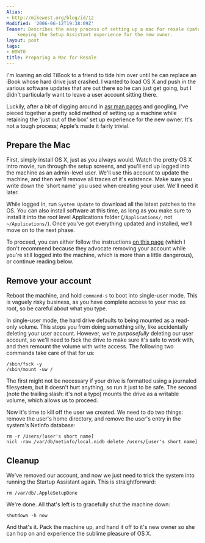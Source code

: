 ```yaml
---
Alias:
- http://mikewest.org/blog/id/12
Modified: '2006-06-12T19:38:09Z'
Teaser: Describes the easy process of setting up a mac for resale (patches, etc) while
    keeping the Setup Assistant experience for the new owner.
layout: post
tags:
- HOWTO
title: Preparing a Mac for Resale
---
```

I'm loaning an old TiBook to a friend to tide him over until he can replace an iBook whose hard drive just crashed.  I wanted to load OS X and push in the various software updates that are out there so he can just get going, but I didn't particularly want to leave a user account sitting there.

Luckily, after a bit of digging around in [asr man pages][asr] and googling, I've pieced together a pretty solid method of setting up a machine while retaining the 'just out of the box' set up experience for the new owner.  It's not a tough process; Apple's made it fairly trivial.

[asr]: http://www.hmug.org/man/8/asr.php  "Apple Software Restore: manual pages"

## Prepare the Mac ##

First, simply install OS X, just as you always would.  Watch the pretty OS X intro movie, run through the setup screens, and you'll end up logged into the machine as an admin-level user.  We'll use this account to update the machine, and then we'll remove all traces of it's existence.  Make sure you write down the 'short name' you used when creating your user.  We'll need it later.

While logged in, run `System Update` to download all the latest patches to the OS.  You can also install software at this time, as long as you make sure to install it into the root level Applications folder (`/Applications/`, not `~/Applications/`).  Once you've got everything updated and installed, we'll move on to the next phase.

To proceed, you can either follow the instructions [on this page][no-single-user] (which I don't recommend because they advocate removing your account while you're still logged into the machine, which is more than a little dangerous), or continue reading below.

## Remove your account ##

Reboot the machine, and hold `command-s` to boot into single-user mode.  This is vaguely risky business, as you have complete access to your mac as root, so be careful about what you type.

In single-user mode, the hard drive defaults to being mounted as a read-only volume.  This stops you from doing something silly, like accidentally deleting your user account.  However, we're _purposefully_ deleting our user account, so we'll need to fsck the drive to make sure it's safe to work with, and then remount the volume with write access.  The following two commands take care of that for us:

    /sbin/fsck -y
    /sbin/mount -uw /
        
The first might not be necessary if your drive is formatted using a journaled filesystem, but it doesn't hurt anything, so run it just to be safe.  The second (note the trailing slash: it's not a typo) mounts the drive as a writable volume, which allows us to proceed.

Now it's time to kill off the user we created.  We need to do two things: remove the user's home directory, and remove the user's entry in the system's NetInfo database:

    rm -r /Users/[user's short name]
    nicl -raw /var/db/netinfo/local.nidb delete /users/[user's short name]

## Cleanup ##

We've removed our account, and now we just need to trick the system into running the Startup Assistant again.  This is straightforward:

    rm /var/db/.AppleSetupDone

We're done.  All that's left is to gracefully shut the machine down:

    shutdown -h now
    
And that's it.  Pack the machine up, and hand it off to it's new owner so she can hop on and experience the sublime pleasure of OS X.

[no-single-user]: http://www.niload.com/archives/2005/10/03/start-over-mac/ "Give an updated Mac that like-new feeling"